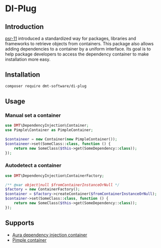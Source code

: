 # DI-Plug

## Introduction
[psr-11](https://www.php-fig.org/psr/psr-11/) introduced a standardized way for packages, libraries and frameworks to
retrieve objects from containers. This package also allows adding dependencies to a container by a uniform interface.
Its goal is to help package developers to access the dependency container to make installation more easy.

## Installation
```bash
composer require dmt-software/di-plug
```
## Usage

### Manual set a container
```php
use DMT\DependencyInjection\Container;
use Pimple\Container as PimpleContainer;
 
$containeer = new Container(new PimpleContainer());
$containeer->set(SomeClass::class, function () {
    return new SomeClass($this->get(SomeDependency::class));
});
````

### Autodetect a container
```php
use DMT\DependencyInjection\ContainerFactory;
 
/** @var object|null $fromContainerInstanceOrNull */
$factory = new ContainerFactory();
$container = $factory->createContainer($fromContainerInstanceOrNull);
$container->set(SomeClass::class, function () {
    return new SomeClass($this->get(SomeDependency::class));
});
````

## Supports
 - [Aura dependency injection container](https://packagist.org/packages/aura/di)
 - [Pimple container](https://packagist.org/packages/pimple/pimple)